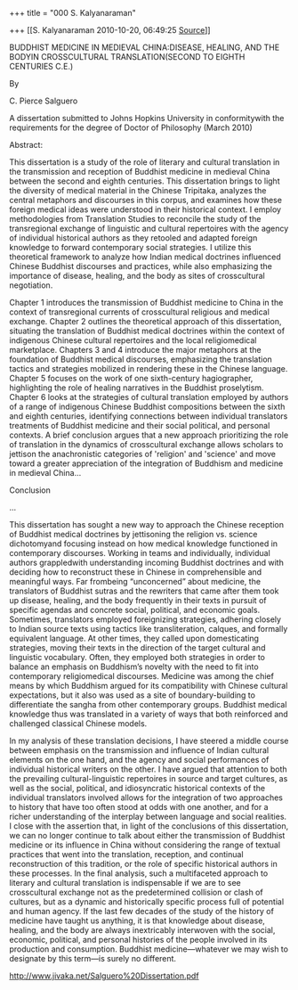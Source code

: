 +++
title = "000 S. Kalyanaraman"

+++
[[S. Kalyanaraman	2010-10-20, 06:49:25 [Source](https://groups.google.com/g/bvparishat/c/DfzqqtzwzM4)]]



BUDDHIST MEDICINE IN MEDIEVAL CHINA:DISEASE, HEALING, AND THE BODYIN CROSSCULTURAL TRANSLATION(SECOND TO EIGHTH CENTURIES C.E.)

  

By

C. Pierce Salguero

  

A dissertation submitted to Johns Hopkins University in conformitywith the requirements for the degree of Doctor of Philosophy (March 2010)

  

Abstract:  
  
This dissertation is a study of the role of literary and cultural translation in the transmission and reception of Buddhist medicine in medieval China between the second and eighth centuries. This dissertation brings to light the diversity of medical material in the Chinese Tripitaka, analyzes the central metaphors and discourses in this corpus, and examines how these foreign medical ideas were understood in their historical context. I employ methodologies from Translation Studies to reconcile the study of the transregional exchange of linguistic and cultural repertoires with the agency of individual historical authors as they retooled and adapted foreign knowledge to forward contemporary social strategies. I utilize this theoretical framework to analyze how Indian medical doctrines influenced Chinese Buddhist discourses and practices, while also emphasizing the importance of disease, healing, and the body as sites of crosscultural negotiation.  
  
Chapter 1 introduces the transmission of Buddhist medicine to China in the context of transregional currents of crosscultural religious and medical exchange. Chapter 2 outlines the theoretical approach of this dissertation, situating the translation of Buddhist medical doctrines within the context of indigenous Chinese cultural repertoires and the local religiomedical marketplace. Chapters 3 and 4 introduce the major metaphors at the foundation of Buddhist medical discourses, emphasizing the translation tactics and strategies mobilized in rendering these in the Chinese language. Chapter 5 focuses on the work of one sixth-century hagiographer, highlighting the role of healing narratives in the Buddhist proselytism. Chapter 6 looks at the strategies of cultural translation employed by authors of a range of indigenous Chinese Buddhist compositions between the sixth and eighth centuries, identifying connections between individual translators treatments of Buddhist medicine and their social political, and personal contexts. A brief conclusion argues that a new approach prioritizing the role of translation in the dynamics of crosscultural exchange allows scholars to jettison the anachronistic categories of 'religion' and 'science' and move toward a greater appreciation of the integration of Buddhism and medicine in medieval China...

  

Conclusion

  

...

This dissertation has sought a new way to approach the Chinese reception of Buddhist medical doctrines by jettisoning the religion vs. science dichotomyand focusing instead on how medical knowledge functioned in contemporary discourses. Working in teams and individually, individual authors grappledwith understanding incoming Buddhist doctrines and with deciding how to reconstruct these in Chinese in comprehensible and meaningful ways. Far frombeing “unconcerned” about medicine, the translators of Buddhist sutras and the rewriters that came after them took up disease, healing, and the body frequently in their texts in pursuit of specific agendas and concrete social, political, and economic goals. Sometimes, translators employed foreignizing strategies, adhering closely to Indian source texts using tactics like transliteration, calques, and formally equivalent language. At other times, they called upon domesticating strategies, moving their texts in the direction of the target cultural and linguistic vocabulary. Often, they employed both strategies in order to balance an emphasis on Buddhism’s novelty with the need to fit into contemporary religiomedical discourses. Medicine was among the chief means by which Buddhism argued for its compatibility with Chinese cultural expectations, but it also was used as a site of boundary-building to differentiate the sangha from other contemporary groups. Buddhist medical knowledge thus was translated in a variety of ways that both reinforced and challenged classical Chinese models.

  

In my analysis of these translation decisions, I have steered a middle course between emphasis on the transmission and influence of Indian cultural elements on the one hand, and the agency and social performances of individual historical writers on the other. I have argued that attention to both the prevailing cultural-linguistic repertoires in source and target cultures, as well as the social, political, and idiosyncratic historical contexts of the individual translators involved allows for the integration of two approaches to history that have too often stood at odds with one another, and for a richer understanding of the interplay between language and social realities. I close with the assertion that, in light of the conclusions of this dissertation, we can no longer continue to talk about either the transmission of Buddhist medicine or its influence in China without considering the range of textual practices that went into the translation, reception, and continual reconstruction of this tradition, or the role of specific historical authors in these processes. In the final analysis, such a multifaceted approach to literary and cultural translation is indispensable if we are to see crosscultural exchange not as the predetermined collision or clash of cultures, but as a dynamic and historically specific process full of potential and human agency. If the last few decades of the study of the history of medicine have taught us anything, it is that knowledge about disease, healing, and the body are always inextricably interwoven with the social, economic, political, and personal histories of the people involved in its production and consumption. Buddhist medicine—whatever we may wish to designate by this term—is surely no different.

  

<http://www.jivaka.net/Salguero%20Dissertation.pdf>

